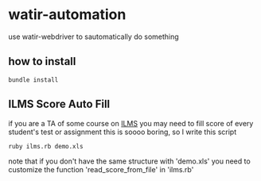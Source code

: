 # watir-automation
use watir-webdriver to sautomatically do something

## how to install
```
bundle install
```

## ILMS Score Auto Fill
if you are a TA of some course on [ILMS](http://lms.nthu.edu.tw/)
you may need to fill score of every student's test or assignment
this is soooo boring, so I write this script
```
ruby ilms.rb demo.xls
```
note that if you don't have the same structure with 'demo.xls'
you need to customize the function 'read_score_from_file' in 'ilms.rb'